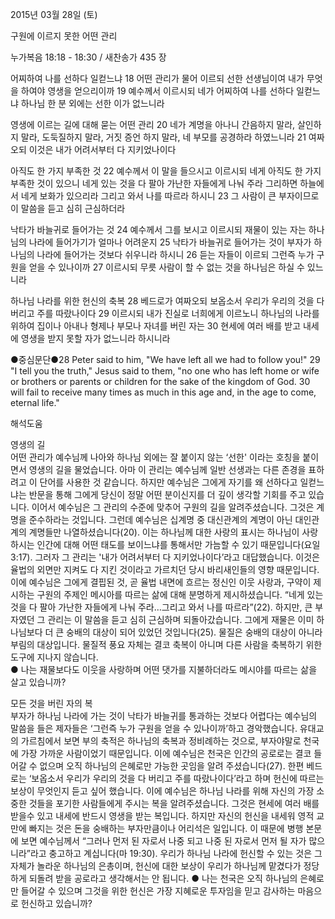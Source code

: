 2015년 03월 28일 (토)

구원에 이르지 못한 어떤 관리



누가복음 18:18 - 18:30 / 새찬송가 435 장


어찌하여 나를 선하다 일컫느냐
18 어떤 관리가 물어 이르되 선한 선생님이여 내가 무엇을 하여야 영생을 얻으리이까 19 예수께서 이르시되 네가 어찌하여 나를 선하다 일컫느냐 하나님 한 분 외에는 선한 이가 없느니라 

영생에 이르는 길에 대해 묻는 어떤 관리
20 네가 계명을 아나니 간음하지 말라, 살인하지 말라, 도둑질하지 말라, 거짓 증언 하지 말라, 네 부모를 공경하라 하였느니라 21 여짜오되 이것은 내가 어려서부터 다 지키었나이다 

아직도 한 가지 부족한 것
22 예수께서 이 말을 들으시고 이르시되 네게 아직도 한 가지 부족한 것이 있으니 네게 있는 것을 다 팔아 가난한 자들에게 나눠 주라 그리하면 하늘에서 네게 보화가 있으리라 그리고 와서 나를 따르라 하시니 23 그 사람이 큰 부자이므로 이 말씀을 듣고 심히 근심하더라 

낙타가 바늘귀로 들어가는 것
24 예수께서 그를 보시고 이르시되 재물이 있는 자는 하나님의 나라에 들어가기가 얼마나 어려운지 25 낙타가 바늘귀로 들어가는 것이 부자가 하나님의 나라에 들어가는 것보다 쉬우니라 하시니 26 듣는 자들이 이르되 그런즉 누가 구원을 얻을 수 있나이까 27 이르시되 무릇 사람이 할 수 없는 것을 하나님은 하실 수 있느니라 

하나님 나라를 위한 헌신의 축복
28 베드로가 여짜오되 보옵소서 우리가 우리의 것을 다 버리고 주를 따랐나이다 29 이르시되 내가 진실로 너희에게 이르노니 하나님의 나라를 위하여 집이나 아내나 형제나 부모나 자녀를 버린 자는 30 현세에 여러 배를 받고 내세에 영생을 받지 못할 자가 없느니라 하시니라

●중심문단●28  Peter said to him, "We have left all we had to follow you!" 29 "I tell you the truth," Jesus said to them, "no one who has left home or wife or brothers or parents or children for the sake of the kingdom of God. 30 will fail to receive many times as much in this age and, in the age to come, eternal life."

해석도움





영생의 길  
어떤 관리가 예수님께 나아와 하나님 외에는 잘 붙이지 않는 ‘선한' 이라는 호칭을 붙이면서 영생의 길을 물었습니다. 아마 이 관리는 예수님께 일반 선생과는 다른 존경을 표하려고 이 단어를 사용한 것 같습니다. 하지만 예수님은 그에게 자기를 왜 선하다고 일컫느냐는 반문을 통해 그에게 당신이 정말 어떤 분이신지를 더 깊이 생각할 기회를 주고 있습니다. 이어서 예수님은 그 관리의 수준에 맞추어 구원의 길을 알려주셨습니다. 그것은 계명을 준수하라는 것입니다. 그런데 예수님은 십계명 중 대신관계의 계명이 아닌 대인관계의 계명들만 나열하셨습니다(20). 이는 하나님께 대한 사랑의 표시는 하나님이 사랑하시는 인간에 대해 어떤 태도를 보이느냐를 통해서만 가늠할 수 있기 때문입니다(요일 3:17). 그러자 그 관리는 '내가 어려서부터 다 지키었나이다’라고 대답했습니다. 이것은 율법의 외면만 지켜도 다 지킨 것이라고 가르치던 당시 바리새인들의 영향 때문입니다. 이에 예수님은 그에게 결핍된 것, 곧 율법 내면에 흐르는 정신인 이웃 사랑과, 구약이 제시하는 구원의 주제인 메시아를 따르는 삶에 대해 분명하게 제시하셨습니다. “네게 있는 것을 다 팔아 가난한 자들에게 나눠 주라…그리고 와서 나를 따르라”(22). 하지만, 큰 부자였던 그 관리는 이 말씀을 듣고 심히 근심하며 되돌아갔습니다. 그에게 재물은 이미 하나님보다 더 큰 숭배의 대상이 되어 있었던 것입니다(25). 물질은 숭배의 대상이 아니라 부림의 대상입니다. 물질적 풍요 자체는 결코 축복이 아니며 다른 사람을 축복하기 위한 도구에 지나지 않습니다.   
● 나는 재물보다도 이웃을 사랑하며 어떤 댓가를 지불하더라도 메시야를 따르는 삶을 살고 있습니까?  

모든 것을 버린 자의 복  
부자가 하나님 나라에 가는 것이 낙타가 바늘귀를 통과하는 것보다 어렵다는 예수님의 말씀을 들은 제자들은 ‘그런즉 누가 구원을 얻을 수 있나이까’하고 경악했습니다. 유대교의 가르침에서 보면 부의 축적은 하나님의 축복과 정비례하는 것으로, 부자야말로 천국에 가장 가까운 사람이었기 때문입니다. 이에 예수님은 천국은 인간의 공로로는 결코 들어갈 수 없으며 오직 하나님의 은혜로만 가능한 곳임을 알려 주셨습니다(27). 한편 베드로는 ‘보옵소서 우리가 우리의 것을 다 버리고 주를 따랐나이다’라고 하며 헌신에 따르는 보상이 무엇인지 듣고 싶어 했습니다. 이에 예수님은 하나님 나라를 위해 자신의 가장 소중한 것들을 포기한 사람들에게 주시는 복을 알려주셨습니다. 그것은 현세에 여러 배를 받을수 있고 내세에 반드시 영생을 받는 복입니다. 하지만 자신의 헌신을 내세워 영적 교만에 빠지는 것은 돈을 숭배하는 부자만큼이나 어리석은 일입니다. 이 때문에 병행 본문에 보면 예수님께서 “그러나 먼저 된 자로서 나중 되고 나중 된 자로서 먼저 될 자가 많으니라”라고 충고하고 계십니다(마 19:30). 우리가 하나님 나라에 헌신할 수 있는 것은 그 자체가 놀라운 하나님의 은총이며, 헌신에 대한 보상이 우리가 하나님께 맡겼다가 정당하게 되돌려 받을 공로라고 생각해서는 안 됩니다. 
● 나는 천국은 오직 하나님의 은혜로만 들어갈 수 있으며 그것을 위한 헌신은 가장 지혜로운 투자임을 믿고 감사하는 마음으로 헌신하고 있습니까?